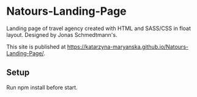 # Natours-Landing-Page
Landing page of travel agency created with HTML and SASS/CSS in float layout. 
Designed by Jonas Schmedtmann's.

This site is published at https://katarzyna-maryanska.github.io/Natours-Landing-Page/.

## Setup
Run npm install before start.
